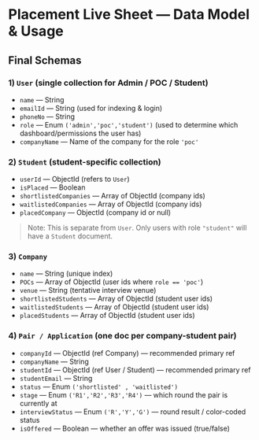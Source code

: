 # Placement Live Sheet — Data Model & Usage

## Final Schemas

### 1) `User` (single collection for Admin / POC / Student)

- `name` — String
- `emailId` — String (used for indexing & login)
- `phoneNo` — String
- `role` — Enum `('admin','poc','student')` (used to determine which dashboard/permissions the user has)
- `companyName` — Name of the company for the role `'poc'`

### 2) `Student` (student-specific collection)

- `userId` — ObjectId (refers to `User`)
- `isPlaced` — Boolean
- `shortlistedCompanies` — Array of ObjectId (company ids)
- `waitlistedCompanies` — Array of ObjectId (company ids)
- `placedCompany` — ObjectId (company id or null)

> Note: This is separate from `User`. Only users with role `"student"` will have a `Student` document.

### 3) `Company`

- `name` — String (unique index)
- `POCs` — Array of ObjectId (user ids where `role == 'poc'`)
- `venue` — String (tentative interview venue)
- `shortlistedStudents` — Array of ObjectId (student user ids)
- `waitlistedStudents` — Array of ObjectId (student user ids)
- `placedStudents` — Array of ObjectId (student user ids)

### 4) `Pair / Application` (one doc per company-student pair)

- `companyId` — ObjectId (ref Company) — recommended primary ref
- `companyName` — String
- `studentId` — ObjectId (ref User / Student) — recommended primary ref
- `studentEmail` — String
- `status` — Enum `('shortlisted' , 'waitlisted')`
- `stage` — Enum `('R1','R2','R3','R4')` — which round the pair is currently at
- `interviewStatus` — Enum `('R','Y','G')` — round result / color-coded status
- `isOffered` — Boolean — whether an offer was issued (true/false)
